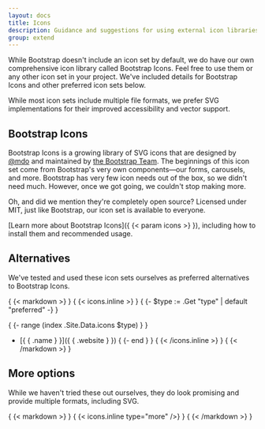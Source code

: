 ```yaml
---
layout: docs
title: Icons
description: Guidance and suggestions for using external icon libraries with Bootstrap.
group: extend
---
```


While Bootstrap doesn't include an icon set by default, we do have our own comprehensive icon library called Bootstrap Icons. Feel free to use them or any other icon set in your project. We've included details for Bootstrap Icons and other preferred icon sets below.

While most icon sets include multiple file formats, we prefer SVG implementations for their improved accessibility and vector support.

## Bootstrap Icons

Bootstrap Icons is a growing library of SVG icons that are designed by [@mdo](https://github.com/mdo) and maintained by [the Bootstrap Team](https://github.com/orgs/twbs/people). The beginnings of this icon set come from Bootstrap's very own components—our forms, carousels, and more. Bootstrap has very few icon needs out of the box, so we didn't need much. However, once we got going, we couldn't stop making more.

Oh, and did we mention they're completely open source? Licensed under MIT, just like Bootstrap, our icon set is available to everyone.

[Learn more about Bootstrap Icons]({ {< param icons >} }), including how to install them and recommended usage.

## Alternatives

We've tested and used these icon sets ourselves as preferred alternatives to Bootstrap Icons.

{ {< markdown >} }
{ {< icons.inline >} }
{ {- $type := .Get "type" | default "preferred" -} }

{ {- range (index .Site.Data.icons $type) } }
- [{ { .name } }]({ { .website } })
{ {- end } }
{ {< /icons.inline >} }
{ {< /markdown >} }

## More options

While we haven't tried these out ourselves, they do look promising and provide multiple formats, including SVG.

{ {< markdown >} }
{ {< icons.inline type="more" />} }
{ {< /markdown >} }
